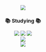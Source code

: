<div align=center>
	<img src="https://capsule-render.vercel.app/api?type=waving&color=auto&height=200&section=header&text=SoohyungSeo%20Github!&fontSize=70" />	
</div>
<div align=center>
	<h3>📚 Studying 📚</h3>	
</div>

<div align="center">
	<img src="https://img.shields.io/badge/JavaScript-007396?style=flat&logo=JavaScript&logoColor=#F7DF1E" />
	<img src="https://img.shields.io/badge/Github-181717?style=flat&logo=Github&logoColor=white" />
  <img src="https://img.shields.io/badge/MySQL-4479A1?style=flat&logo=MySQL&logoColor=black" />
</div>
<div align="center">
<img src="https://github-readme-stats.vercel.app/api/top-langs/?username=SoohyungSeo&layout=compact">
</div>
<div align="center">
<img src="https://github-readme-stats.vercel.app/api?username=SoohyungSeo&show_icons=true">
</div>



<!--
**nowhereim/nowhereim** is a ✨ _special_ ✨ repository because its `README.md` (this file) appears on your GitHub profile.
Here are some ideas to get you started:
- 🔭 I’m currently working on ...
- 🌱 I’m currently learning ...
- 👯 I’m looking to collaborate on ...
- 🤔 I’m looking for help with ...
- 💬 Ask me about ...
- 📫 How to reach me: ...
- 😄 Pronouns: ...
- ⚡ Fun fact: ...
-->
